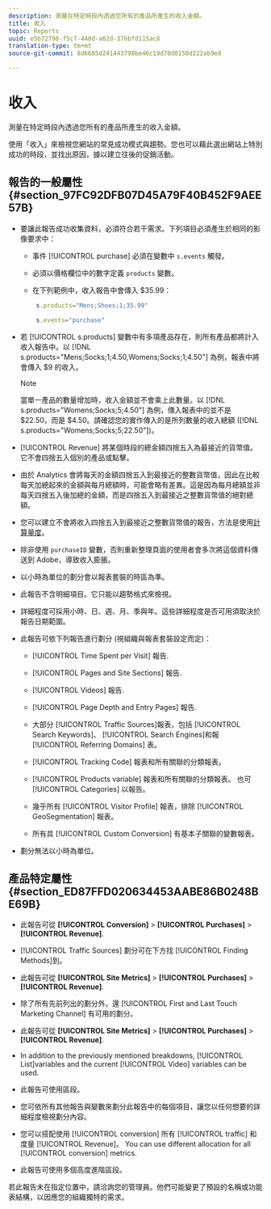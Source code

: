 ```yaml
---
description: 測量在特定時段內透過您所有的產品所產生的收入金額。
title: 收入
topic: Reports
uuid: e5b72798-f5c7-440d-a62d-376bfd115ac8
translation-type: tm+mt
source-git-commit: 8d6685d241443798be46c19d70d8150d222ab9e8

---
```



# 收入

測量在特定時段內透過您所有的產品所產生的收入金額。

使用「收入」來檢視您網站的常見成功模式與趨勢。您也可以藉此選出網站上特別成功的時段，並找出原因，據以建立往後的促銷活動。

## 報告的一般屬性 {#section_97FC92DFB07D45A79F40B452F9AEE57B}

* 要讓此報告成功收集資料，必須符合若干需求。下列項目必須產生於相同的影像要求中：

   * 事件 [!UICONTROL purchase] 必須在變數中 `s.events` 觸發。

   * 必須以價格欄位中的數字定義 `products` 變數。
   * 在下列範例中，收入報告中會傳入 $35.99：

      ```js
       s.products="Mens;Shoes;1;35.99"
      ```

      ```js
       s.events="purchase"
      ```

* 若 [!UICONTROL s.products] 變數中有多項產品存在，則所有產品都將計入收入報告中。以 [!DNL s.products="Mens;Socks;1;4.50,Womens;Socks;1;4.50"] 為例，報表中將會傳入 $9 的收入。

   >[!NOTE]
   >
   >當單一產品的數量增加時，收入金額並不會乘上此數量。以 [!DNL s.products="Womens;Socks;5;4.50"] 為例，傳入報表中的並不是 $22.50，而是 $4.50。請確認您的實作傳入的是所列數量的收入總額 ([!DNL s.products="Womens;Socks;5;22.50"])。

* [!UICONTROL Revenue] 將某個時段的總金額四捨五入為最接近的貨幣值。 它不會四捨五入個別的產品或點擊。
* 由於 Analytics 會將每天的金額四捨五入到最接近的整數貨幣值，因此在比較每天加總起來的金額與每月總額時，可能會略有差異。這是因為每月總額並非每天四捨五入後加總的金額，而是四捨五入到最接近之整數貨幣值的絕對總額。
* 您可以建立不會將收入四捨五入到最接近之整數貨幣值的報告，方法是使用[計算量度](https://docs.adobe.com/content/help/zh-Hant/analytics/components/calculated-metrics/cm-overview.html)。
* 除非使用 `purchaseID` 變數，否則重新整理頁面的使用者會多次將這個資料傳送到 Adobe，導致收入膨脹。
* 以小時為單位的劃分會以報表套裝的時區為準。
* 此報告不含明細項目。它只能以趨勢格式來檢視。
* 詳細程度可採用小時、日、週、月、季與年。這些詳細程度是否可用須取決於報告日期範圍。
* 此報告可依下列報告進行劃分 (視組織與報表套裝設定而定)：

   * [!UICONTROL Time Spent per Visit] 報告.
   * [!UICONTROL Pages and Site Sections] 報告.
   * [!UICONTROL Videos] 報告.
   * [!UICONTROL Page Depth and Entry Pages] 報告.
   * 大部分 [!UICONTROL Traffic Sources]報表，包括 [!UICONTROL Search Keywords]、 [!UICONTROL Search Engines]和報 [!UICONTROL Referring Domains] 表。

   * [!UICONTROL Tracking Code] 報表和所有關聯的分類報表。
   * [!UICONTROL Products variable] 報表和所有關聯的分類報表。 也可 [!UICONTROL Categories] 以報告。

   * 幾乎所有 [!UICONTROL Visitor Profile] 報表，排除 [!UICONTROL GeoSegmentation] 報表。

   * 所有具 [!UICONTROL Custom Conversion] 有基本子關聯的變數報表。

* 劃分無法以小時為單位。

## 產品特定屬性 {#section_ED87FFD020634453AABE86B0248BE69B}

* 此報告可從 **[!UICONTROL Conversion]** > **[!UICONTROL Purchases]** > **[!UICONTROL Revenue]**.

* [!UICONTROL Traffic Sources] 劃分可在下方找 [!UICONTROL Finding Methods]到。

* 此報告可從 **[!UICONTROL Site Metrics]** > **[!UICONTROL Purchases]** > **[!UICONTROL Revenue]**.

* 除了所有先前列出的劃分外，還 [!UICONTROL First and Last Touch Marketing Channel] 有可用的劃分。

* 此報告可從 **[!UICONTROL Site Metrics]** > **[!UICONTROL Purchases]** > **[!UICONTROL Revenue]**.

* In addition to the previously mentioned breakdowns, [!UICONTROL List]variables and the current [!UICONTROL Video] variables can be used.

* 此報告可使用區段。

* 您可依所有其他報告與變數來劃分此報告中的每個項目，讓您以任何想要的詳細程度檢視劃分內容。
* 您可以搭配使用 [!UICONTROL conversion] 所有 [!UICONTROL traffic] 和度量 [!UICONTROL Revenue]。 You can use different allocation for all [!UICONTROL conversion] metrics.

* 此報告可使用多個高度進階區段。

若此報告未在指定位置中，請洽詢您的管理員。他們可能變更了預設的名稱或功能表結構，以因應您的組織獨特的需求。
